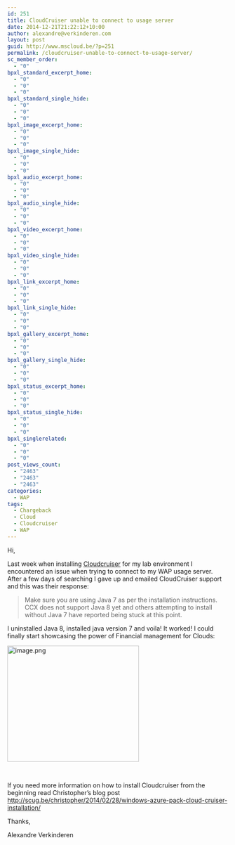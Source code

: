 ```yaml
---
id: 251
title: CloudCruiser unable to connect to usage server
date: 2014-12-21T21:22:12+10:00
author: alexandre@verkinderen.com
layout: post
guid: http://www.mscloud.be/?p=251
permalink: /cloudcruiser-unable-to-connect-to-usage-server/
sc_member_order:
  - "0"
bpxl_standard_excerpt_home:
  - "0"
  - "0"
  - "0"
bpxl_standard_single_hide:
  - "0"
  - "0"
  - "0"
bpxl_image_excerpt_home:
  - "0"
  - "0"
  - "0"
bpxl_image_single_hide:
  - "0"
  - "0"
  - "0"
bpxl_audio_excerpt_home:
  - "0"
  - "0"
  - "0"
bpxl_audio_single_hide:
  - "0"
  - "0"
  - "0"
bpxl_video_excerpt_home:
  - "0"
  - "0"
  - "0"
bpxl_video_single_hide:
  - "0"
  - "0"
  - "0"
bpxl_link_excerpt_home:
  - "0"
  - "0"
  - "0"
bpxl_link_single_hide:
  - "0"
  - "0"
  - "0"
bpxl_gallery_excerpt_home:
  - "0"
  - "0"
  - "0"
bpxl_gallery_single_hide:
  - "0"
  - "0"
  - "0"
bpxl_status_excerpt_home:
  - "0"
  - "0"
  - "0"
bpxl_status_single_hide:
  - "0"
  - "0"
  - "0"
bpxl_singlerelated:
  - "0"
  - "0"
  - "0"
post_views_count:
  - "2463"
  - "2463"
  - "2463"
categories:
  - WAP
tags:
  - Chargeback
  - Cloud
  - Cloudcruiser
  - WAP
---
```

Hi,

Last week when installing [Cloudcruiser](http://www.cloudcruiser.com/) for my lab environment I encountered an issue when trying to connect to my WAP usage server. After a few days of searching I gave up and emailed CloudCruiser support and this was their response:

> Make sure you are using Java 7 as per the installation instructions. CCX does not support Java 8 yet and others attempting to install without Java 7 have reported being stuck at this point.

I uninstalled Java 8, installed java version 7 and voila! It worked! I could finally start showcasing the power of Financial management for Clouds:

[<img class="alignnone size-medium wp-image-231" src="http://mscloudstorage.blob.core.windows.net/mscloudstorage/2014/12/image-300x264.png" alt="image.png" width="300" height="264" srcset="/wp-content/uploads/2014/12/image-300x264.png 300w, /wp-content/uploads/2014/12/image-768x676.png 768w, /wp-content/uploads/2014/12/image.png 872w" sizes="(max-width: 300px) 100vw, 300px" />](http://mscloudstorage.blob.core.windows.net/mscloudstorage/2014/12/image.png)

&nbsp;

If you need more information on how to install Cloudcruiser from the beginning read Christopher’s blog post <http://scug.be/christopher/2014/02/28/windows-azure-pack-cloud-cruiser-installation/>

Thanks,

Alexandre Verkinderen